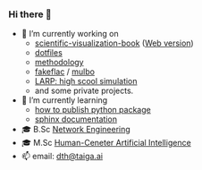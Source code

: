 ### Hi there 👋

- 🔭 I’m currently working on
  - [scientific-visualization-book](https://github.com/dannydannydanny/scientific-visualization-book/)
([Web version](https://github.com/rougier/scientific-visualization-book/issues/13))
  - [dotfiles](https://github.com/DannyDannyDanny/dotfiles)
  - [methodology](https://github.com/DannyDannyDanny/methodology)
  - [fakeflac](https://github.com/DannyDannyDanny/fakeflac) / [mulbo](https://github.com/DannyDannyDanny/mulbo)
  - [LARP: high scool simulation](https://github.com/DannyDannyDanny/high-school-simulation)
  - and some private projects.
- 🌱 I’m currently learning
  - [how to publish python package](https://realpython.com/pypi-publish-python-package/)
  - [sphinx documentation](https://www.sphinx-doc.org)
- 🎓 B.Sc [Network Engineering](https://www.dtu.dk/uddannelse/bachelor/uddannelsesretninger/cyberteknologi)
- 🎓 M.Sc [Human-Ceneter Artificial Intelligence](https://www.dtu.dk/english/education/graduate/msc-programmes/Human-Centered-Artificial-Intelligence)
- 📫 email: dth@taiga.ai

